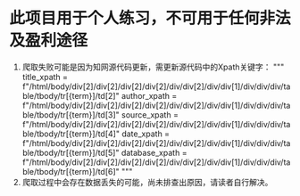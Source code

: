 # 此项目用于个人练习，不可用于任何非法及盈利途径
1. 爬取失败可能是因为知网源代码更新，需更新源代码中的Xpath关键字：
"""
title_xpath = f"/html/body/div[2]/div[2]/div[2]/div[2]/div/div[2]/div/div[1]/div/div/div/table/tbody/tr[{term}]/td[2]"
author_xpath = f"/html/body/div[2]/div[2]/div[2]/div[2]/div/div[2]/div/div[1]/div/div/div/table/tbody/tr[{term}]/td[3]"
source_xpath = f"/html/body/div[2]/div[2]/div[2]/div[2]/div/div[2]/div/div[1]/div/div/div/table/tbody/tr[{term}]/td[4]"
date_xpath = f"/html/body/div[2]/div[2]/div[2]/div[2]/div/div[2]/div/div[1]/div/div/div/table/tbody/tr[{term}]/td[5]"
database_xpath = f"/html/body/div[2]/div[2]/div[2]/div[2]/div/div[2]/div/div[1]/div/div/div/table/tbody/tr[{term}]/td[6]"
"""
2. 爬取过程中会存在数据丢失的可能，尚未排查出原因，请读者自行解决。
